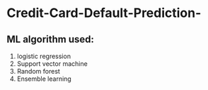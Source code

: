 # Credit-Card-Default-Prediction-

## ML algorithm used: 
1. logistic regression
2. Support vector machine
3. Random forest
4. Ensemble learning 
